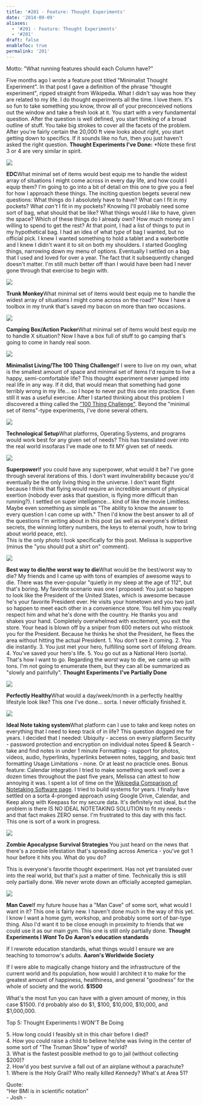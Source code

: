 ```yaml
---
title: '#201 - Feature: Thought Experiments'
date: '2014-09-09'
aliases:
  - '#201 - Feature: Thought Experiments'
  - '#201'
draft: false
enableToc: true
permalink: '201'
---
```


Motto: "What running features should each Column have?"

  
Five months ago I wrote a feature post titled "Minimalist Thought Experiment". In that post I gave a definition of the phrase "thought experiment", ripped straight from Wikipedia. What I didn't say was how they are related to my life. I do thought experiments all the time. I love them. It's so fun to take something you know, throw all of your preconceived notions out the window and take a fresh look at it. You start with a very fundamental question. After the question is well defined, you start thinking of a broad outline of stuff. You take big strokes to cover all the facets of the problem. After you're fairly certain the 20,000 ft view looks about right, you start getting down to specifics. If it sounds like no fun, then you just haven't asked the right question. **Thought Experiments I've Done:** \*Note these first 3 or 4 are very similar in spirit. 

[![](assets/201-1.jpg)](http://1.bp.blogspot.com/-FQ4-qy-Uiak/VA4uqN-jPUI/AAAAAAABcxQ/IMTzmzQloPU/s1600/IMG%5F20140212%5F191058.jpg)

**EDC**What minimal set of items would best equip me to handle the widest array of situations I might come across in every day life, and how could I equip them? I'm going to go into a bit of detail on this one to give you a feel for how I approach these things. The inciting question begets several new questions: What things do I absolutely have to have? What can I fit in my pockets? What _can't_ I fit in my pockets? Knowing I'll probably need some sort of bag, what should that be like? What things would I _like_ to have, given the space? Which of these things do I already own? How much money am I willing to spend to get the rest? At that point, I had a list of things to put in my hypothetical bag. I had an idea of what _type_ of bag I wanted, but no official pick. I knew I wanted something to hold a tablet and a waterbottle and I knew I didn't want it to sit on both my shoulders. I started Googling things, narrowing down my menu of options. Eventually I settled on a bag that I used and loved for over a year. The fact that it subsequently changed doesn't matter. I'm still much better off than I would have been had I never gone through that exercise to begin with. 

[![](assets/201-2.jpg)](http://2.bp.blogspot.com/-OvuOMcULEv8/VA4wVM6EakI/AAAAAAABcxY/4hLGnQwE7mA/s1600/IMG%5F20131027%5F155504.jpg)

**Trunk Monkey**What minimal set of items would best equip me to handle the widest array of situations I might come across on the road?" Now I have a toolbox in my trunk that's saved my bacon on more than two occasions. 

[![](assets/201-3.jpg)](http://1.bp.blogspot.com/-rcS3puIMORw/VA4wo0qP9-I/AAAAAAABcxg/-XX1LTiGpXo/s1600/IMG%5F20140905%5F123818%3Anopm%3A.jpg)

**Camping Box/Action Packer**What minimal set of items would best equip me to handle X situation? Now I have a box full of stuff to go camping that's going to come in handy real soon. 

[![](assets/201-4.png)](http://2.bp.blogspot.com/-P%5Fx0gY9RV-I/VA41kgHVx1I/AAAAAAABcxo/mpKmw-lNevk/s1600/%23201%2B-%2BMinimalist%2BHouse.PNG)

**Minimalist Living/The 100 Thing Challenge**If I were to live on my own, what is the smallest amount of space and minimal set of items I'd require to live a happy, semi-comfortable life? This thought experiment never jumped into real life in any way. If it did, that would mean that something had gone terribly wrong in my life... so I hope to never put this one into practice. Even still it was a useful exercise. After I started thinking about this problem I discovered a thing called the ["100 Thing Challenge"](http://www.amazon.com/The-100-Thing-Challenge-Everything/dp/0061787744#). Beyond the "minimal set of items"-type experiments, I've done several others. 

[![](assets/201-5.jpg)](http://3.bp.blogspot.com/-cz3ycNhAi4Q/VA42r--Dp4I/AAAAAAABcxw/pIJTAopviBM/s1600/IMG%5F20130917%5F064922.jpg)

**Technological Setup**What platforms, Operating Systems, and programs would work best for any given set of needs? This has translated over into the real world insofaras I've made one to fit MY given set of needs. 

[![](assets/201-6.jpg)](http://3.bp.blogspot.com/-WI6mF8rJmgQ/VA46aqhYqpI/AAAAAAABcyw/F1S5KuuemO8/s1600/IMG%5F20140908%5F181637.jpg)

  
**Superpower**If you could have any superpower, what would it be? I've gone through several iterations of this. I don't want invulnerability because you'd eventually be the only living thing in the universe. I don't want flight because I think that flying would require an incredible amount of physical exertion (nobody ever asks that question, is flying more difficult than running?). I settled on super intelligence... kind of like the movie Limitless. Maybe even something as simple as "The ability to know the answer to every question I can come up with." Then I'd know the best answer to all of the questions I'm writing about in this post (as well as everyone's dirtiest secrets, the winning lottery numbers, the keys to eternal youth, how to bring about world peace, etc).   
This is the only photo I took specifically for this post. Melissa is supportive (minus the "you should put a shirt on" comment).  

[![](assets/201-7.jpg)](http://4.bp.blogspot.com/-unrMLeLoXs0/VA47Ml7%5F7NI/AAAAAAABczA/eY1xZWKnmpc/s1600/%23201-%2BGrave.jpg)

  
**Best way to die/the worst way to die**What would be the best/worst way to die? My friends and I came up with tons of examples of awesome ways to die. There was the ever-popular "quietly in my sleep at the age of 112", but that's boring. My favorite scenario was one I proposed: You just so happen to look like the President of the United States, which is awesome because he's your favorite President ever. He visits your hometown and you two just so happen to meet each other in a convenience store. You tell him you really respect him and what he's done with the country. He thanks you and shakes your hand. Completely overwhelmed with excitement, you exit the store. Your head is blown off by a sniper from 600 meters out who mistook you for the President. Because he thinks he shot the President, he flees the area without hitting the actual President. 1\. You don't see it coming. 2\. You die instantly. 3\. You just met your hero, fulfilling some sort of lifelong dream. 4\. You've saved your hero's life. 5\. You go out as a National Hero (sorta). That's how I want to go. Regarding the _worst_ way to die, we came up with tons. I'm not going to enumerate them, but they can all be summarized as "slowly and painfully". **Thought Experiments I've Partially Done** 

[![](assets/201-8.jpg)](http://3.bp.blogspot.com/-rKp9ztS-kLY/VA5G2VKei%5FI/AAAAAAABczU/tiM4hwYu9Ao/s1600/IMG%5F1735.JPG)

**Perfectly Healthy**What would a day/week/month in a perfectly healthy lifestyle look like? This one I've done... sorta. I never officially finished it. 

[![](assets/201-9.png)](http://2.bp.blogspot.com/-%5FmXGiy8ePmQ/VA5JSbOkcCI/AAAAAAABczo/xPoUoP5UnUM/s1600/Screenshot%5F2014-09-08-19-25-54.png)

**Ideal Note taking system**What platform can I use to take and keep notes on everything that I need to keep track of in life? This question dogged me for years. I decided that I needed: Ubiquity - access on every platform Security - password protection and encryption on individual notes Speed & Search - take and find notes in under 1 minute Formatting - support for photos, videos, audio, hyperlinks, hyperlinks between notes, tagging, and basic text formatting Usage Limitations - none. Or at least no practicle ones. Bonus feature: Calendar integration I tried to make something work well over a dozen times throughout the past five years, Melissa can attest to how annoying it was. I spent a lot of time on the [Wikipedia Comparison of Notetaking Software page](http://en.wikipedia.org/wiki/Comparison%5Fof%5Fnotetaking%5Fsoftware). I tried to build systems for years. I finally have settled on a sorta 4-pronged approach using Google Drive, Calendar, and Keep along with Keepass for my secure data. It's definitely not ideal, but the problem is there IS NO IDEAL NOTETAKING SOLUTION to fit my needs - and that fact makes ZERO sense. I'm frustrated to this day with this fact. This one is sort of a work in progress. 

[![](assets/201-10.jpg)](http://1.bp.blogspot.com/-Jlu1Vg0TM0U/VA5MjgEBCAI/AAAAAAABcz8/99IQG5wWIo4/s1600/IMG%5F20140908%5F193954.jpg)

**Zombie Apocalypse Survival Strategies** You just heard on the news that there's a zombie infestation that's spreading across America - you've got 1 hour before it hits you. What do you do?  

This is everyone's favorite thought experiment. Has not yet translated over into the real world, but that's just a matter of time. Technically this is still only partially done. We never wrote down an officially accepted gameplan. 

[![](assets/201-11.jpg)](http://4.bp.blogspot.com/--VFCS2hTIGc/VA5NhdnSKbI/AAAAAAABc0M/SKb6-9pOtR8/s1600/%23201%2B-%2Bmancave%5F650.jpg)

**Man Cave**If my future house has a "Man Cave" of some sort, what would I want in it? This one is fairly new. I haven't done much in the way of this yet. I know I want a home gym, workshop, and probably some sort of bar-type thing. Also I'd want it to be close enough in proximity to friends that we could use it as our main gym. This one is still only partially done. **Thought Experiments I _Want_ To Do** **Aaron's education standards**   

If I rewrote education standards, what things would I ensure we are teaching to tomorrow's adults. **Aaron's Worldwide Society** 

If I were able to magically change history and the infrastructure of the current world and its population, how would I architect it to make for the greatest amount of happiness, healthiness, and general "goodness" for the whole of society and the world. **$1500** 

What's the most fun you can have with a given amount of money, in this case $1500\. I'd probably also do $1, $100, $10,000, $10,000, and $1,000,000.

  
Top 5: Thought Experiments I WON'T Be Doing

5\. How long could I feasibly sit in this chair before I died?  
4\. How you could raise a child to believe he/she was living in the center of some sort of "The Truman Show" type of world?  
3\. What is the fastest possible method to go to jail (without collecting $200)?  
2\. How'd you best survive a fall out of an airplane without a parachute?  
1\. Where is the Holy Grail? Who really killed Kennedy? What's at Area 51?  
  
Quote:   
“Her BMI is in scientific notation”  
\- Josh -
